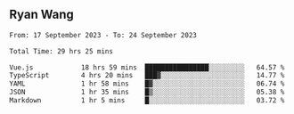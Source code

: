 ## Ryan Wang

<!--START_SECTION:waka-->

```txt
From: 17 September 2023 - To: 24 September 2023

Total Time: 29 hrs 25 mins

Vue.js            18 hrs 59 mins  ████████████████░░░░░░░░░   64.57 %
TypeScript        4 hrs 20 mins   ███▓░░░░░░░░░░░░░░░░░░░░░   14.77 %
YAML              1 hr 58 mins    █▓░░░░░░░░░░░░░░░░░░░░░░░   06.74 %
JSON              1 hr 35 mins    █▒░░░░░░░░░░░░░░░░░░░░░░░   05.38 %
Markdown          1 hr 5 mins     █░░░░░░░░░░░░░░░░░░░░░░░░   03.72 %
```

<!--END_SECTION:waka-->
